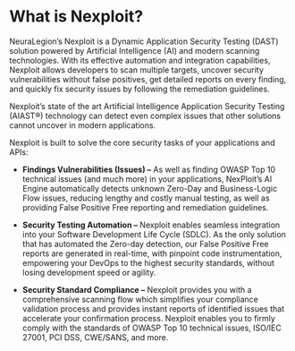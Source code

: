 # What is Nexploit?
NeuraLegion’s Nexploit is a Dynamic Application Security Testing (DAST) solution powered by Artificial Intelligence (AI) and modern scanning technologies. With its effective automation and integration capabilities, Nexploit allows developers to scan multiple targets, uncover security vulnerabilities without false positives, get detailed reports on every finding,  and quickly fix security issues by following the remediation guidelines.  

Nexploit’s state of the art Artificial Intelligence Application Security Testing (AIAST®) technology can detect even complex issues that other solutions cannot uncover in modern applications.

Nexploit is built to solve the core security tasks of your applications and APIs:
* **Findings Vulnerabilities (Issues) –** As well as finding OWASP Top 10  technical issues (and much more) in your applications, NexPloit’s AI Engine automatically detects unknown Zero-Day and Business-Logic Flow issues, reducing lengthy and costly manual testing, as well as providing False Positive Free reporting and remediation guidelines. 

* **Security Testing Automation –** Nexploit enables seamless integration into your Software Development Life Cycle (SDLC). As the only solution that has automated the Zero-day detection, our False Positive Free reports are generated in real-time, with pinpoint code instrumentation, empowering your DevOps to the highest security standards, without losing development speed or agility. 

* **Security Standard Compliance –** Nexploit provides you with a comprehensive scanning flow which simplifies your compliance validation process and provides instant reports of identified issues that accelerate your confirmation process. Nexploit enables you to firmly comply with the standards of OWASP Top 10 technical issues, ISO/IEC 27001, PCI DSS, CWE/SANS, and more.
